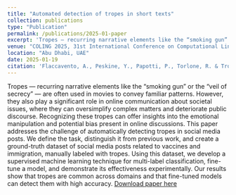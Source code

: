 ```yaml
---
title: "Automated detection of tropes in short texts"
collection: publications
type: "Publication"
permalink: /publications/2025-01-paper
excerpt: 'Tropes — recurring narrative elements like the “smoking gun” or the “veil of secrecy” — are often used in movies to convey familiar patterns. However, they also play a significant role in online communication about societal issues, where they can oversimplify complex matters and deteriorate public discourse. Recognizing these tropes can offer insights into the emotional manipulation and potential bias present in online discussions. This paper addresses the challenge of automatically detecting tropes in social media posts. We define the task, distinguish it from previous work, and create a ground-truth dataset of social media posts related to vaccines and immigration, manually labeled with tropes. Using this dataset, we develop a supervised machine learning technique for multi-label classification, fine-tune a model, and demonstrate its effectiveness experimentally. Our results show that tropes are common across domains and that fine-tuned models can detect them with high accuracy.'
venue: "COLING 2025, 31st International Conference on Computational Linguistics"
location: "Abu Dhabi, UAE"
date: 2025-01-19
citation: 'Flaccavento, A., Peskine, Y., Papotti, P., Torlone, R. & Troncy, R.. Automated detection of tropes in short texts'
---
```

Tropes — recurring narrative elements like the “smoking gun” or the “veil of secrecy” — are often used in movies to convey familiar patterns. However, they also play a significant role in online communication about societal issues, where they can oversimplify complex matters and deteriorate public discourse. Recognizing these tropes can offer insights into the emotional manipulation and potential bias present in online discussions. This paper addresses the challenge of automatically detecting tropes in social media posts. We define the task, distinguish it from previous work, and create a ground-truth dataset of social media posts related to vaccines and immigration, manually labeled with tropes. Using this dataset, we develop a supervised machine learning technique for multi-label classification, fine-tune a model, and demonstrate its effectiveness experimentally. Our results show that tropes are common across domains and that fine-tuned models can detect them with high accuracy.
[Download paper here](https://www.eurecom.fr/en/publication/8028)
